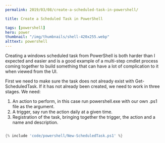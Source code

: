 ```yaml
---
permalink: 2019/03/08/create-a-scheduled-task-in-powershell/

title: Create a Scheduled Task in PowerShell

tags: [powershell]
hero: power
thumbnail: "/img/thumbnails/shell-420x255.webp"
alttext: powershell
---
```


Creating a windows scheduled task from PowerShell is both harder than I expected and easier and is a good example of a
multi-step cmdlet process coming together to build something that can have a lot of complication to it when viewed from
the UI.

First we need to make sure the task does not already exist with Get-ScheduledTask. If it has not already been created, we need to
work in three stages. We need:

<ol>
<li>An action to perform, in this case run powershell.exe with our own .ps1 file as the argument.</li>
<li>A trigger, say run the action daily at a given time.</li>
<li>Registration of the task, bringing together the trigger, the action and a name and description.</li>
</ol>

```powershell

{% include 'code/powershell/New-ScheduledTask.ps1' %}

```
